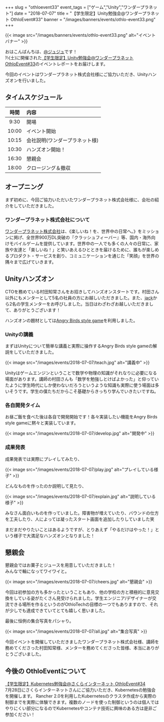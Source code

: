 +++
slug = "othloevent33"
event_tags = ["ゲーム","Unity","ワンダープラネット"]
date = "2018-07-07"
title = "【学生限定】Unity勉強会@ワンダープラネット OthloEvent#33"
banner = "/images/banners/events/othlo-event33.png"
+++

{{< image src="/images/banners/events/othlo-event33.png" alt="イベントバナー" >}}

おはこんばんちは、[@ジュジュ](https://twitter.com/Juju_62q)です！  
7⁄7(土)に開催された[【学生限定】Unity勉強会@ワンダープラネット OthloEvent#33](https://othlotech.connpass.com/event/90850/)のイベントレポートをお届けします。

今回のイベントはワンダープラネット株式会社様にご協力いただき、Unityハンズオンを行いました。

## タイムスケジュール
|時間|内容|
|:-----:|:-----|
|9:30|開場|
|10:00|イベント開始|
|10:15|会社説明(ワンダープラネット様)|
|10:30|ハンズオン開始！|
|16:30|懇親会|
|18:00|クロージング＆撤収|

## オープニング
まず初めに、今回ご協力いただいたワンダープラネット株式会社様に、会社の紹介をしていただきました。

### ワンダープラネット株式会社について
[ワンダープラネット株式会社](http://wonderpla.net/)は、《楽しいね！を、世界中の日常へ。》をミッションに掲げ、全世界900万DL突破の『クラッシュフィーバー』等、国内・海外向けモバイルゲームを提供しています。世界中の一人でも多くの人々の日常に、家族や友達と「楽しいね！」と笑いあえるひとときを届けるために、誰もが楽しめるプロダクト・サービスを創り、コミュニケーションを通じた「笑顔」を世界の隅々まで広げていきます。

## Unityハンズオン

CTOを務めている村田知常さんをお招きしてハンズオンスタートです。村田さん以外にもメンターとして5名の社員の方にお越しいただきました。また、[jack](https://jack-web.herokuapp.com/)から2名の学生メンターをお呼びしました。当日はわざわざお越しいただきまして、ありがとうございます！

ハンズオンの題材としては[Angry Birds style game](https://github.com/dgkanatsios/AngryBirdsStyleGame)を利用しました。

### Unityの講義

まずはUnityについて簡単な講義と実際に操作するAngry Birds style gameの解説をしていただきました。

{{< image src="/images/events/2018-07-07/teach.jpg" alt="講義中" >}}

Unityはゲームエンジンということで数学や物理の知識がそれなりに必要になる場面があります。講師の村田さんも「数学を勉強しとけばよかった」と仰っていたように学生時代にしか使わないだろうというような知識も実際に使う場面は多いそうです。学生の僕たちだからこそ基礎からきっちり学んでいきたいですね。

### 各自開発タイム

お昼ご飯を食べた後は各自で開発開始です！各々実装したい機能をAngry Birds style gameに黙々と実装しています。

{{< image src="/images/events/2018-07-07/develop.jpg" alt="開発中" >}}

### 成果発表

成果発表では実際にプレイしてみたり、

{{< image src="/images/events/2018-07-07/play.jpg" alt="プレイしている様子" >}}

どんなものを作ったのか説明して見たり、

{{< image src="/images/events/2018-07-07/explain.jpg" alt="説明している様子" >}}

みなさん面白いものを作っていました。障害物が増えていたり、バウンドの仕方を工夫したり、人によっては凝ったスタート画面を追加したりしていました笑

まだまだやりたいことはあるようですが、とりあえず「やるだけはやった！」という様子で大満足なハンズオンとなりました！

## 懇親会

懇親会ではお菓子とジュースを用意していただきました！  
みんなで輪になってワイワイと。

{{< image src="/images/events/2018-07-07/cheers.jpg" alt="懇親会" >}}

今回は初参加の方も多かったということもあり、他の学校の方と積極的に意見交換をしている姿がたくさん見受けられました。学生エンジニア/デザイナーが交流できる場所を作るというのがOthloTechの目標の一つでもありますので、それが少しでも達成できていてとても嬉しく思いました。

最後に恒例の集合写真をパシャり。

{{< image src="/images/events/2018-07-07/all.jpg" alt="集合写真" >}}

今回イベントを開催していただきましたワンダープラネット株式会社様、講師を務めてくださった村田知常様、メンターを務めてくださった皆様、本当にありがとうございました。

## 今後の OthloEventについて  

[【学生限定】Kubernetes勉強会@さくらインターネット OthloEvent#34](https://othlotech.connpass.com/event/91098/)  
7月28日にさくらインターネットさんにご協力いただき、Kubernetesの勉強会を開催します。
Rancher 2.0を利用したKubernetesのクラスタ作成から実際の制御までを実際に体験できます。複数のノードを使った制御というのは個人ではやりにくい部分になるのでKubernetesやコンテナ技術に興味のある方は是非ご参加ください！
